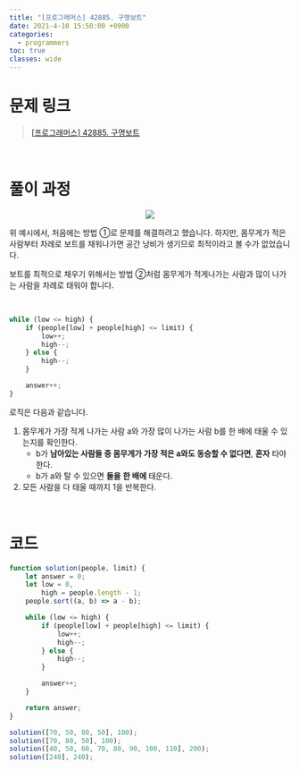 ```yaml
---
title: "[프로그래머스] 42885. 구명보트"
date: 2021-4-10 15:50:00 +0900
categories:
  - programmers
toc: true
classes: wide
---
```


# 문제 링크

> [[프로그래머스] 42885. 구명보트](https://programmers.co.kr/learn/courses/30/lessons/42885)

<br>

# 풀이 과정

<center><img src="http://dl.dropbox.com/s/1x7ehndjpb4f1c5/%ED%94%84%EB%A1%9C%EA%B7%B8%EB%9E%98%EB%A8%B8%EC%8A%A4-42885_%EA%B5%AC%EB%AA%85%EB%B3%B4%ED%8A%B8-1.png"></center>

위 예시에서, 처음에는 방법 ①로 문제를 해결하려고 했습니다. 하지만, 몸무게가 적은 사람부터 차례로 보트를 채워나가면 공간 낭비가 생기므로 최적이라고 볼 수가 없었습니다.

보트를 최적으로 채우기 위해서는 방법 ②처럼 몸무게가 적게나가는 사람과 많이 나가는 사람을 차례로 태워야 합니다.

<br>

```jsx
while (low <= high) {
    if (people[low] + people[high] <= limit) {
        low++;
        high--;
    } else {
        high--;
    }

    answer++;
}
```

로직은 다음과 같습니다.

1. 몸무게가 가장 적게 나가는 사람 a와 가장 많이 나가는 사람 b를 한 배에 태울 수 있는지를 확인한다.
    - b가 **남아있는 사람들 중 몸무게가 가장 적은 a와도 동승할 수 없다면**, **혼자** 타야 한다.
    - b가 a와 탈 수 있으면 **둘을** **한 배에** 태운다.
2. 모든 사람을 다 태울 때까지 1을 반복한다.

<br>

# 코드

```jsx
function solution(people, limit) {
    let answer = 0;
    let low = 0,
        high = people.length - 1;
    people.sort((a, b) => a - b);

    while (low <= high) {
        if (people[low] + people[high] <= limit) {
            low++;
            high--;
        } else {
            high--;
        }

        answer++;
    }

    return answer;
}

solution([70, 50, 80, 50], 100);
solution([70, 80, 50], 100);
solution([40, 50, 60, 70, 80, 90, 100, 110], 200);
solution([240], 240);
```